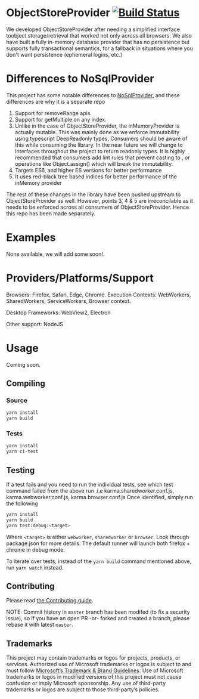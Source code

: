 # ObjectStoreProvider [![Build Status](https://travis-ci.org/Microsoft/ObjectStoreProvider.svg?branch=master)](https://travis-ci.org/Microsoft/ObjectStoreProvider)

We developed ObjectStoreProvider after needing a simplified interface toobject storage/retrieval that worked not only across all browsers. We also have built a fully in-memory database provider that has no persistence but supports fully transactional semantics, for a fallback in situations where you don't want persistence (ephemeral logins, etc.)

# Differences to NoSqlProvider

This project has some notable differences to [NoSqlProvider](https://github.com/microsoft/nosqlprovider), and these differences are why it is a separate repo

1. Support for removeRange apis.
2. Support for getMultiple on any index.
3. Unlike in the case of ObjectStoreProvider, the inMemoryProvider is actually mutable. This was mainly done as we enforce immutability using typescript DeepReadonly types. Consumers should be aware of this while consuming the library. In the near future we will change to interfaces throughout the project to return readonly types. It is highly recommended that consumers add lint rules that prevent casting to <any> , <unknown> or operations like Object.assign() which will break the immutability.
4. Targets ES6, and higher ES versions for better performance
5. It uses red-black tree based indices for better performance of the inMemory provider

The rest of these changes in the library have been pushed upstream to ObjectStoreProvider as well. However, points 3, 4 & 5 are irreconcilable as it needs to be enforced across all consumers of ObjectStoreProvider. Hence this repo has been made separately.

# Examples

None available, we will add some soon!.

# Providers/Platforms/Support

Browsers: Firefox, Safari, Edge, Chrome.
Execution Contexts: WebWorkers, SharedWorkers, ServiceWorkers, Browser context.

Desktop Frameworks: WebView2, Electron

Other support: NodeJS

# Usage

Coming soon.

## Compiling

### Source

```bash
yarn install
yarn build
```

### Tests

```bash
yarn install
yarn ci-test
```

## Testing

If a test fails and you need to run the individual tests, see which test command failed from the above run .i.e karma.sharedworker.conf.js, karma.webworker.conf.js, karma.browser.conf.js
Once identified, simply run the following

```bash
yarn install
yarn build
yarn test:debug:<target>
```

Where `<target>` is either `webworker`, `sharedworker` or `browser`.
Look through package.json for more details.
The default runner will launch both firefox + chrome in debug mode.

To iterate over tests, instead of the `yarn build` command mentioned above, run `yarn watch` instead.

## Contributing

Please read [the Contributing guide](./CONTRIBUTING.md).

NOTE: Commit history in `master` branch has been modifed (to fix a security issue), so if you have an open PR -or- forked and created a branch, please rebase it with latest `master`.

## Trademarks

This project may contain trademarks or logos for projects, products, or services. Authorized use of Microsoft trademarks or logos is subject to and must follow [Microsoft’s Trademark & Brand Guidelines](https://www.microsoft.com/en-us/legal/intellectualproperty/trademarks/usage/general). Use of Microsoft trademarks or logos in modified versions of this project must not cause confusion or imply Microsoft sponsorship. Any use of third-party trademarks or logos are subject to those third-party’s policies.
